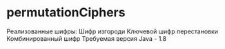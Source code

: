 # permutationCiphers
Реализованные шифры:
	Шифр изгороди
	Ключевой шифр перестановки
	Комбинированный шифр
Требуемая версия Java - 1.8